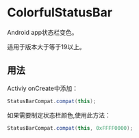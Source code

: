 # ColorfulStatusBar
Android app状态栏变色。

适用于版本大于等于19以上。

## 用法

Activiy onCreate中添加：

```java
StatusBarCompat.compat(this);
```

如果需要制定状态栏颜色,使用此方法：

```java
StatusBarCompat.compat(this, 0xFFFF0000);
```